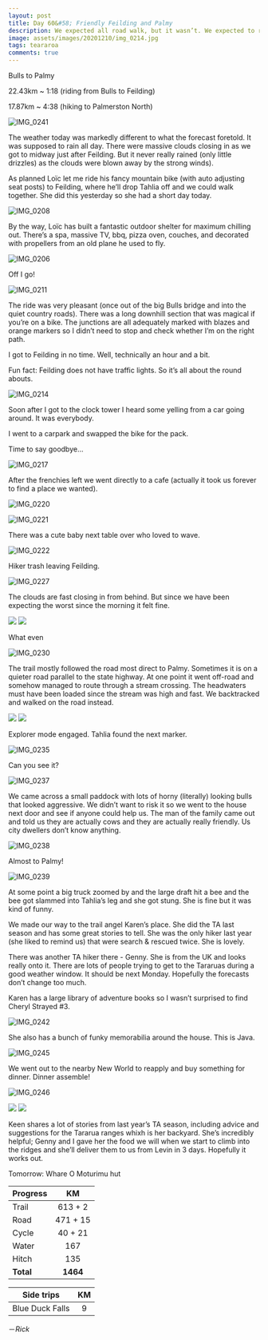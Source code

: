 ```yaml
---
layout: post
title: Day 60&#58; Friendly Feilding and Palmy
description: We expected all road walk, but it wasn’t. We expected to rain all day, but it didn’t. Don’t expect. 
image: assets/images/20201210/img_0214.jpg
tags: teararoa
comments: true
---
```


Bulls to Palmy

22.43km ~ 1:18 (riding from Bulls to Feilding)

17.87km ~ 4:38 (hiking to Palmerston North)

![IMG_0241](/assets/images/20201210/img_0241.jpg)

The weather today was markedly different to what the forecast foretold. It was supposed to rain all day. There were massive clouds closing in as we got to midway just after Feilding. But it never really rained (only little drizzles) as the clouds were blown away by the strong winds). 

As planned Loïc let me ride his fancy mountain bike (with auto adjusting seat posts) to Feilding, where he’ll drop Tahlia off and we could walk together. She did this yesterday so she had a short day today. 

![IMG_0208](/assets/images/20201210/img_0208.jpg)

By the way, Loïc has built a fantastic outdoor shelter for maximum chilling out. There’s a spa, massive TV, bbq, pizza oven, couches, and decorated with propellers from an old plane he used to fly. 

![IMG_0206](/assets/images/20201210/img_0206.jpg)

Off I go!

![IMG_0211](/assets/images/20201210/img_0211.jpg)

The ride was very pleasant (once out of the big Bulls bridge and into the quiet country roads). There was a long downhill section that was magical if you’re on a bike. The junctions are all adequately marked with blazes and orange markers so I didn’t need to stop and check whether I’m on the right path. 

I got to Feilding in no time. Well, technically an hour and a bit.

Fun fact: Feilding does not have traffic lights. So it’s all about the round abouts. 

![IMG_0214](/assets/images/20201210/img_0214.jpg)

Soon after I got to the clock tower I heard some yelling from a car going around. It was everybody. 

I went to a carpark and swapped the bike for the pack. 

Time to say goodbye...

![IMG_0217](/assets/images/20201210/img_0217.jpg)

After the frenchies left we went directly to a cafe (actually it took us forever to find a place we wanted).

![IMG_0220](/assets/images/20201210/img_0220.jpg)

![IMG_0221](/assets/images/20201210/img_0221.jpg)

There was a cute baby next table over who loved to wave. 

![IMG_0222](/assets/images/20201210/img_0222.jpg)

Hiker trash leaving Feilding. 

![IMG_0227](/assets/images/20201210/img_0227.jpg)

The clouds are fast closing in from behind. But since we have been expecting the worst since the morning it felt fine. 

<div class="gallery" data-columns="2">
  <img src="/assets/images/20201210/img_0228.jpg">
  <img src="/assets/images/20201210/img_0229.jpg">
</div>

What even

![IMG_0230](/assets/images/20201210/img_0230.jpg)

The trail mostly followed the road most direct to Palmy. Sometimes it is on a quieter road parallel to the state highway. At one point it went off-road and somehow managed to route through a stream crossing. The headwaters must have been loaded since the stream was high and fast. We backtracked and walked on the road instead. 

<div class="gallery" data-columns="2">
  <img src="/assets/images/20201210/img_0233.jpg">
  <img src="/assets/images/20201210/img_0234.jpg">
</div>

Explorer mode engaged. Tahlia found the next marker. 

![IMG_0235](/assets/images/20201210/img_0235.jpg)

Can you see it?

![IMG_0237](/assets/images/20201210/img_0237.jpg)

We came across a small paddock with lots of horny (literally) looking bulls that looked aggressive. We didn’t want to risk it so we went to the house next door and see if anyone could help us. The man of the family came out and told us they are actually cows and they are actually really friendly. Us city dwellers don’t know anything. 

![IMG_0238](/assets/images/20201210/img_0238.jpg)

Almost to Palmy!

![IMG_0239](/assets/images/20201210/img_0239.jpg)

At some point a big truck zoomed by and the large draft hit a bee and the bee got slammed into Tahlia’s leg and she got stung. She is fine but it was kind of funny.

We made our way to the trail angel Karen’s place. She did the TA last season and has some great stories to tell. She was the only hiker last year (she liked to remind us) that were search & rescued twice. She is lovely. 

There was another TA hiker there - Genny. She is from the UK and looks really onto it. There are lots of people trying to get to the Tararuas during a good weather window. It should be next Monday. Hopefully the forecasts don’t change too much. 

Karen has a large library of adventure books so I wasn’t surprised to find Cheryl Strayed #3.

![IMG_0242](/assets/images/20201210/img_0242.jpg)

She also has a bunch of funky memorabilia around the house. This is Java.

![IMG_0245](/assets/images/20201210/img_0245.jpg)

We went out to the nearby New World to reapply and buy something for dinner. Dinner assemble!

![IMG_0246](/assets/images/20201210/img_0246.jpg)

<div class="gallery" data-columns="2">
  <img src="/assets/images/20201210/img_0247.jpg">
  <img src="/assets/images/20201210/img_0250.jpg">
</div>

Keen shares a lot of stories from last year’s TA season, including advice and suggestions for the Tararua ranges whixh is her backyard. She’s incredibly helpful; Genny and I gave her the food we will when we start to climb into the ridges and she’ll deliver them to us from Levin in 3 days. Hopefully it works out. 

Tomorrow: Whare O Moturimu hut

| Progress | KM |
| ---- |:----:|
| Trail | 613 + 2 |
| Road | 471 + 15 |
| Cycle | 40 + 21 |
| Water | 167 |
| Hitch | 135 |
| **Total** | **1464** |

| Side trips | KM |
| ---- |:----:|
| Blue Duck Falls | 9 |


－_Rick_